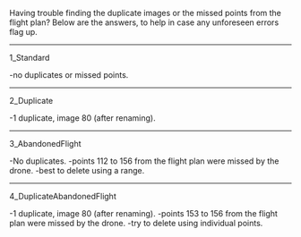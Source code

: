 Having trouble finding the duplicate images or the missed points from the flight plan? Below are the answers, to help in case any unforeseen errors flag up.

---------------------------------------------------------------------

1_Standard

-no duplicates or missed points.

---------------------------------------------------------------------

2_Duplicate

-1 duplicate, image 80 (after renaming).

---------------------------------------------------------------------

3_AbandonedFlight

-No duplicates. 
-points 112 to 156 from the flight plan were missed by the drone.
-best to delete using a range.

---------------------------------------------------------------------

4_DuplicateAbandonedFlight

-1 duplicate, image 80 (after renaming).
-points 153 to 156 from the flight plan were missed by the drone.
-try to delete using individual points.